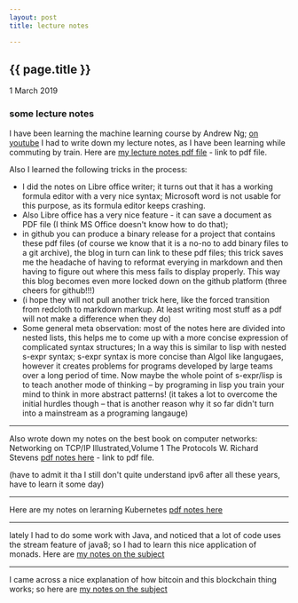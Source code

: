 ```yaml
---
layout: post
title: lecture notes

---
```


{{ page.title }}
----------------

<p class="publish_date">
1 March 2019
</p>

### some lecture notes

I have been learning the machine learning course by Andrew Ng; [on youtube](https://www.youtube.com/watch?v=PPLop4L2eGk&list=PLLssT5z_DsK-h9vYZkQkYNWcItqhlRJLN)
I had to write down my lecture notes, as I have been learning while commuting by train. Here are [my lecture notes pdf file](https://github.com/MoserMichael/cstuff/releases/download/0%3B01/ml-pdf.pdf) - link to pdf file.

Also I learned the following tricks in the process:
* I did the notes on Libre office writer; it turns out that it has a working formula editor with a very nice syntax; Microsoft word is not usable for this purpose, as its formula editor keeps crashing.
* Also Libre office has a very nice feature - it can save a document as PDF file (I think MS Office doesn't know how to do that); 
* in github you can produce a binary release for a project that contains these pdf files (of course we know that it is a no-no to add binary files to a git archive), the blog in turn can link to these pdf files; this trick saves me the headache of having to reformat everying in markdown and then having to figure out where this mess fails to display properly. This way this blog becomes even more locked down on the github platform (three cheers for github!!!)
* (i hope they will not pull another trick here, like the forced transition from redcloth to markdown markup. At least writing most stuff as a pdf will not make a difference when they do)
* Some general meta observation: most of the notes here are divided into nested lists, this helps me to come up with a more concise expression of complicated syntax structures; In a way this is similar to lisp with nested s-expr syntax; s-expr syntax is more concise than Algol like langugaes, however it creates problems for programs developed by large teams over a long period of time. Now maybe the whole point of s-expr/lisp is to teach another mode of thinking – by programing in lisp you train your mind to think in more abstract patterns! (it takes a lot to overcome the initial hurdles though – that is another reason why it so far didn't turn into a mainstream as a programing langauge)


-- -- -- -- -- -- -- -- -- --

Also wrote down my notes on the best book on computer networks: Networking on TCP/IP Illustrated,Volume 1 The Protocols W. Richard Stevens [pdf notes here](https://github.com/MoserMichael/cstuff/releases/download/0%3B01/stevens-protocols-notes.pdf) - link to pdf file.

(have to admit it tha I still don't quite understand ipv6 after all these years, have to learn it some day)

-- -- -- -- -- -- -- -- -- --


Here are my notes on lerarning Kubernetes [pdf notes here](https://github.com/MoserMichael/cstuff/releases/download/kub/kubernetes-book.pdf)


-- -- -- -- -- -- -- -- -- --


   
lately I had to do some work with Java, and noticed that a lot of code uses the stream feature of java8; so I had to learn this nice application of monads. Here are [my notes on the subject](https://github.com/MoserMichael/cstuff/releases/download/new-stuff-learned/java-streams-monad-example.pdf)

-- -- -- -- -- -- -- -- -- --

I came across a nice explanation of how bitcoin and this blockchain thing works; so here are [my notes on the subject](https://github.com/MoserMichael/cstuff/releases/download/new-stuff-learned/bitcoin-how-it-works.pdf) 






